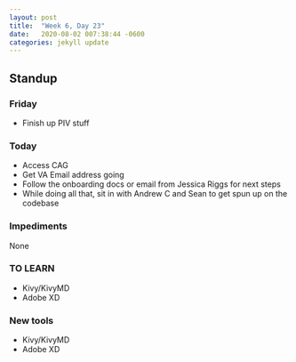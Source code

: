 ```yaml
---
layout: post
title:  "Week 6, Day 23"
date:   2020-08-02 007:38:44 -0600
categories: jekyll update
---
```


## Standup

### Friday
* Finish up PIV stuff

### Today
* Access CAG
* Get VA Email address going
* Follow the onboarding docs or email from Jessica Riggs for next steps
* While doing all that, sit in with Andrew C and Sean to get spun up on the codebase

### Impediments
None

### TO LEARN
* Kivy/KivyMD
* Adobe XD

### New tools
* Kivy/KivyMD
* Adobe XD



